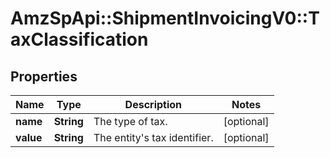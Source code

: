 # AmzSpApi::ShipmentInvoicingV0::TaxClassification

## Properties
Name | Type | Description | Notes
------------ | ------------- | ------------- | -------------
**name** | **String** | The type of tax. | [optional] 
**value** | **String** | The entity&#x27;s tax identifier. | [optional] 

